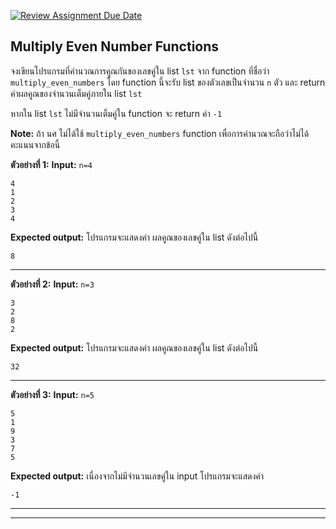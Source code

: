[![Review Assignment Due Date](https://classroom.github.com/assets/deadline-readme-button-22041afd0340ce965d47ae6ef1cefeee28c7c493a6346c4f15d667ab976d596c.svg)](https://classroom.github.com/a/vln9Mck4)
## Multiply Even Number Functions

จงเขียนโปรแกรมที่คำนวณการคูณกันของเลขคู่ใน list `lst` จาก function ที่ชื่อว่า `multiply_even_numbers` โดย function นี้จะรับ list ของตัวเลขเป็นจำนวน `n` ตัว
และ return ค่าผลคูณของจำนวนเต็มคู่ภายใน list `lst`

หากใน list `lst` ไม่มีจำนวนเต็มคู่ใน function จะ return ค่า `-1`

**Note:** ถ้า นศ ไม่ได้ใช้ `multiply_even_numbers` function เพื่อการคำนวณจะถือว่าไม่ได้คะแนนจากข้อนี้ 

**ตัวอย่างที่ 1:**
**Input:** `n=4`  
```
4
1
2
3
4
```
**Expected output:** โปรแกรมจะแสดงค่า ผลคูณของเลขคู่ใน list ดังต่อไปนี้
```
8
```
<hr>

**ตัวอย่างที่ 2:**
**Input:** `n=3`  
```
3
2
8
2
```
**Expected output:** โปรแกรมจะแสดงค่า ผลคูณของเลขคู่ใน list ดังต่อไปนี้
```
32
```
<hr>

**ตัวอย่างที่ 3:**
**Input:** `n=5`  
```
5
1
9
3
7
5
```

**Expected output:** เนื่องจากไม่มีจำนวนเลขคู่ใน input โปรแกรมจะแสดงค่า
```
-1
```
<hr>
<hr>
